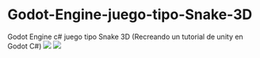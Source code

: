 # Godot-Engine-juego-tipo-Snake-3D
Godot Engine c# juego tipo Snake 3D (Recreando un tutorial de unity en Godot C#)
<img src="https://drive.google.com/file/d/1vBLgElmo7jU6eP5wADn9JI90CmoJuAAE/view?usp=sharing">
<img src="http://drive.google.com/uc?export=1vBLgElmo7jU6eP5wADn9JI90CmoJuAAE">
